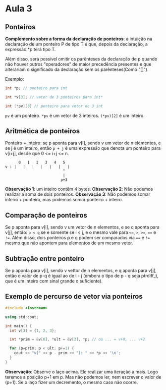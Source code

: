 # Aula 3

## Ponteiros

**Complemento sobre a forma da declaração de ponteiros**: a intuição na declaração de um ponteiro P de tipo T é que, depois da declaração, a expressão *p terá tipo T.

Além disso, será possível omitir os parênteses da declaração de p quando não houver outros "operadores" de maior precedência presentes e que alterariam o significado da declaração sem os parênteses(Como "[]").

Exemplo:

```cpp
int *p; // ponteiro para int

int *v[3]; // vetor de 3 ponteiros para int*

int (*pv)[3] // ponteiro para vetor de 3 int
```

`pv` é um ponteiro.
`*pv` é um vetor de 3 inteiros.
`(*pv)[2]` é um inteiro.

## Aritmética de ponteiros

Ponteiro + inteiro: se p aponta para v[i], sendo v um vetor de n elementos, e se j é um inteiro, então `p + j` é uma expressão que denota um ponteiro para v[i+j], desde que 0 <= i+j <= n.

```
      0   1   2   3   4   5
v : |   |   |   |   |   |   |
                          ^
                          |
                         p+3
```

**Observação 1**: um inteiro contêm 4 bytes.
**Observação 2**: Não podemos realizar a soma de dois ponteiros.
**Observação 3**: Não podemos somar inteiro + ponteiro, mas podemos somar ponteiro + inteiro.

## Comparação de ponteiros

Se p aponta para v[i], sendo v um vetor de n elementos, e se q aponta para  v[j], então:
  `p < q` se e somente se i < j,
e o mesmo vale para `<=`, `>`, `>=`, `==` e `!=`. Além disso, dois ponteiros p e q podem ser comparados via `==` e `!=` mesmo que não apontem para elementos de um mesmo vetor.

## Subtração entre ponteiro

Se p aponta para v[i], sendo v vettor de n elementos, e q aponta para v[j], então o valor de p-q é igual ao de i - j (embora o tipo de p - q seja ptrdiff_t, que é um inteiro com sinal grande o suficiente).

## Exemplo de percurso de vetor via ponteiros

```cpp
#include <iostream>

using std:cout;

int main() {
  int v[3] = {1, 2, 3};

  int *prim = &v[0], *ult = &v[2], *p; // ou ... = v+0, ... v+2

  for (p=prim; p < ult; p+=1) {
    cout << "v[" << p - prim << "]: " << *p << '\n';
  }
}
```

**Observação**: Observe o laço acima. Ele realizar uma iteração a mais. Logo teremos a posição p+1 em p. Mas não podemos ler, nem escrever o valor de (p+1). Se o laço fizer um decremento, o mesmo caso não ocorre.